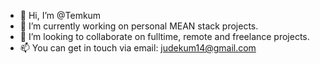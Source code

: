- 👋 Hi, I’m @Temkum
- 🌱 I’m currently working on personal MEAN stack projects.
- 💞️ I’m looking to collaborate on fulltime, remote and freelance projects.
- 📫 You can get in touch via email: judekum14@gmail.com

<!---
Temkum/Temkum is a ✨ special ✨ repository because its `README.md` (this file) appears on your GitHub profile.
You can click the Preview link to take a look at your changes.
--->
